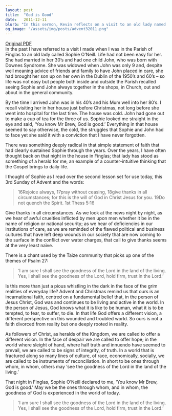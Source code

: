 ```yaml
---
layout: post
title:  "God is Good"
date:   2011-12-11
blurb: "In this sermon, Kevin reflects on a visit to an old lady named Sophie O'Neill, who despite her struggles, maintained a strong faith in God's goodness. He uses this story to illustrate the radical faith that can sustain us through life's challenges. He also emphasizes the call for Christians to offer hope, integrity, truth, and reconciliation in a troubled world."
og_image: "/assets/img/posts/advent32011.png"
---
```

[Original PDF](/assets/pdf/advent32011.pdf)    
In the past I have referred to a visit I made when I was in the Parish of Finglas to an old lady called Sophie O’Neill. Life had not been easy for her. She had married in her 30’s and had one child John, who was born with Downes Syndrome. She was widowed when John was only 9 and, despite well meaning advice of friends and family to have John placed in care, she had brought her son up on her own in the Dublin of the 1950’s and 60’s – so life was not easy but people both inside and outside the Parish recalled seeing Sophie and John always together in the shops, in Church, out and about in the general community.

By the time I arrived John was in his 40’s and his Mum well into her 80’s. I recall visiting her in her house just before Christmas, not long before she went into hospital for the last time. The house was cold. John had gone out to make a cup of tea for the three of us. Sophie looked me straight in the eye and said, ‘You know Mr Brew, God is good.’ Everything in that house seemed to say otherwise, the cold, the struggles that Sophie and John had to face yet she said it with a conviction that I have never forgotten.

There was something deeply radical in that simple statement of faith that had clearly sustained Sophie through the years. Over the years, I have often thought back on that night in the house in Finglas; that lady has stood as something of a herald for me, an example of a counter-intuitive thinking that the Gospel brings to daily life.

I thought of Sophie as I read over the second lesson set for use today, this 3rd Sunday of Advent and the words:

> 16Rejoice always, 17pray without ceasing, 18give thanks in all circumstances; for this is the will of God in Christ Jesus for you. 19Do not quench the Spirit. 1st Thess 5:16

Give thanks in all circumstances. As we look at the news night by night, as we hear of awful cruelties inflicted by men upon men whether it be in the name of religion or national security; as we hear of deficiencies in our institutions of care, as we are reminded of the flawed political and business cultures that have left deep wounds in our society that are now coming to the surface in the conflict over water charges, that call to give thanks seems at the very least naïve.

There is a chant used by the Taize community that picks up one of the themes of Psalm 27:

> ‘I am sure I shall see the goodness of the Lord in the land of the living. Yes, I shall see the goodness of the Lord, hold firm, trust in the Lord.’

Is this more than just a pious whistling in the dark in the face of the grim realities of everyday life? Advent and Christmas remind us that ours is an incarnational faith, centred on a fundamental belief that, in the person of Jesus Christ, God was and continues to be living and active in the world. In the person of Jesus, God knows what it is like to be human, what it is to be tempted, to fear, to suffer, to die. In that life God offers a different vision, a different perspective on this wounded and troubled world. So ours is not a faith divorced from reality but one deeply rooted in reality.

As followers of Christ, as heralds of the Kingdom, we are called to offer a different vision. In the face of despair we are called to offer hope; in the world where sleight of hand, where half truth and innuendo have seemed to prevail, we are called to be signs of integrity, of truth. In a world that is fractured along so many lines of culture, of race, economically, socially, we are called to be instruments of reconciliation. In short to be ones through whom, in whom, others may ‘see the goodness of the Lord in the land of the living.’

That night in Finglas, Sophie O’Neill declared to me, ‘You know Mr Brew, God is good.’ May we be the ones through whom, and in whom, the goodness of God is experienced in the world of today.

> ‘I am sure I shall see the goodness of the Lord in the land of the living. Yes, I shall see the goodness of the Lord, hold firm, trust in the Lord.’
